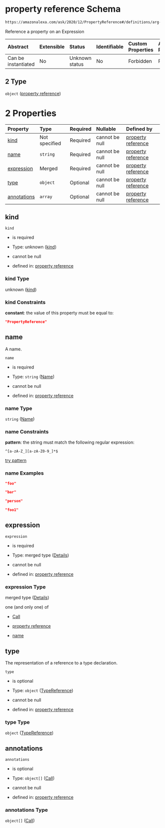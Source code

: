 # property reference Schema

```txt
https://amazonalexa.com/ask/2020/12/PropertyReference#/definitions/arg-expression/oneOf/2
```

Reference a property on an Expression

| Abstract            | Extensible | Status         | Identifiable | Custom Properties | Additional Properties | Access Restrictions | Defined In                                                             |
| :------------------ | :--------- | :------------- | :----------- | :---------------- | :-------------------- | :------------------ | :--------------------------------------------------------------------- |
| Can be instantiated | No         | Unknown status | No           | Forbidden         | Forbidden             | none                | [Arguments.json*](../../schemas/Arguments.json "open original schema") |

## 2 Type

`object` ([property reference](arguments-definitions-arg-expression-oneof-property-reference.md))

# 2 Properties

| Property                    | Type          | Required | Nullable       | Defined by                                                                                                                                        |
| :-------------------------- | :------------ | :------- | :------------- | :------------------------------------------------------------------------------------------------------------------------------------------------ |
| [kind](#kind)               | Not specified | Required | cannot be null | [property reference](propertyreference-properties-kind.md "https://amazonalexa.com/ask/2020/12/PropertyReference#/properties/kind")               |
| [name](#name)               | `string`      | Required | cannot be null | [property reference](genericargumentsdeclaration-items-properties-name.md "https://amazonalexa.com/ask/2020/12/Name#/properties/name")            |
| [expression](#expression)   | Merged        | Required | cannot be null | [property reference](propertyreference-properties-expression.md "https://amazonalexa.com/ask/2020/12/PropertyReference#/properties/expression")   |
| [type](#type)               | `object`      | Optional | cannot be null | [property reference](actiondeclaration-properties-typereference.md "https://amazonalexa.com/ask/2020/12/TypeReference#/properties/type")          |
| [annotations](#annotations) | `array`       | Optional | cannot be null | [property reference](propertyreference-properties-annotations.md "https://amazonalexa.com/ask/2020/12/PropertyReference#/properties/annotations") |

## kind



`kind`

*   is required

*   Type: unknown ([kind](propertyreference-properties-kind.md))

*   cannot be null

*   defined in: [property reference](propertyreference-properties-kind.md "https://amazonalexa.com/ask/2020/12/PropertyReference#/properties/kind")

### kind Type

unknown ([kind](propertyreference-properties-kind.md))

### kind Constraints

**constant**: the value of this property must be equal to:

```json
"PropertyReference"
```

## name

A name.

`name`

*   is required

*   Type: `string` ([Name](genericargumentsdeclaration-items-properties-name.md))

*   cannot be null

*   defined in: [property reference](genericargumentsdeclaration-items-properties-name.md "https://amazonalexa.com/ask/2020/12/Name#/properties/name")

### name Type

`string` ([Name](genericargumentsdeclaration-items-properties-name.md))

### name Constraints

**pattern**: the string must match the following regular expression: 

```regexp
^[a-zA-Z_][a-zA-Z0-9_]*$
```

[try pattern](https://regexr.com/?expression=%5E%5Ba-zA-Z\_%5D%5Ba-zA-Z0-9\_%5D\*%24 "try regular expression with regexr.com")

### name Examples

```json
"foo"
```

```json
"bar"
```

```json
"person"
```

```json
"foo1"
```

## expression



`expression`

*   is required

*   Type: merged type ([Details](propertyreference-properties-expression.md))

*   cannot be null

*   defined in: [property reference](propertyreference-properties-expression.md "https://amazonalexa.com/ask/2020/12/PropertyReference#/properties/expression")

### expression Type

merged type ([Details](propertyreference-properties-expression.md))

one (and only one) of

*   [Call](actiondeclaration-properties-annotations-call.md "check type definition")

*   [property reference](arguments-definitions-arg-expression-oneof-property-reference.md "check type definition")

*   [name](arguments-definitions-arg-expression-oneof-name.md "check type definition")

## type

The representation of a reference to a type declaration.

`type`

*   is optional

*   Type: `object` ([TypeReference](actiondeclaration-properties-typereference.md))

*   cannot be null

*   defined in: [property reference](actiondeclaration-properties-typereference.md "https://amazonalexa.com/ask/2020/12/TypeReference#/properties/type")

### type Type

`object` ([TypeReference](actiondeclaration-properties-typereference.md))

## annotations



`annotations`

*   is optional

*   Type: `object[]` ([Call](actiondeclaration-properties-annotations-call.md))

*   cannot be null

*   defined in: [property reference](propertyreference-properties-annotations.md "https://amazonalexa.com/ask/2020/12/PropertyReference#/properties/annotations")

### annotations Type

`object[]` ([Call](actiondeclaration-properties-annotations-call.md))
